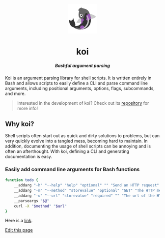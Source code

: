 <p align="center"><img alt="koi logo" src="/_media/logo.png" /></p>

<h1 align="center">koi</h1>
<h5 align="center">Bashful argument parsing</h5>

Koi is an argument parsing library for shell scripts. It is written entirely in Bash and allows scripts to easily define a CLI and parse command line arguments, including positional arguments, options, flags, subcommands, and more.

> Interested in the development of koi? Check out its [repository](https://github.com/wcarhart/koi) for more info!

## Why koi?
Shell scripts often start out as quick and dirty solutions to problems, but can very quickly evolve into a tangled mess, becoming hard to maintain. In addition, documenting the usage of shell scripts can be annoying and is often an afterthought. With koi, defining a CLI and generating documentation is easy.

### Easily add command line arguments for Bash functions
```bash
function todo {
    __addarg "-h" "--help" "help" "optional" "" "Send an HTTP request"
    __addarg "-m" "--method" "storevalue" "optional" "GET" "The HTTP method"
    __addarg "-u" "--url" "storevalue" "required" "" "The url of the HTTP request"
    __parseargs "$@"
    curl -X "$method" "$url"
}
```

Here is a [link](https://google.com).

<a class="edit-link" href="https://github.com/wcarhart/wcarhart.github.io/docs/overview.md" target="_blank"><i class="fas fa-edit"></i> Edit this page</a>
